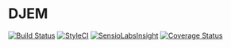 # DJEM

[![Build Status](https://travis-ci.org/deadem/djem.svg)](https://travis-ci.org/deadem/djem)
[![StyleCI](https://styleci.io/repos/46667003/shield)](https://styleci.io/repos/46667003)
[![SensioLabsInsight](https://insight.sensiolabs.com/projects/4c89d3a5-4837-4433-a4af-2e93e8135698/mini.png)](https://insight.sensiolabs.com/projects/4c89d3a5-4837-4433-a4af-2e93e8135698)
[![Coverage Status](https://coveralls.io/repos/github/deadem/djem/badge.svg?branch=master)](https://coveralls.io/github/deadem/djem?branch=master)
